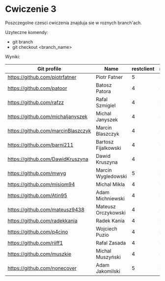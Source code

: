 # Cwiczenie 3

Poszczegolne czesci cwiczenia znajduja sie w roznych branch'ach.

Uzyteczne komendy:
 - git branch
 - git checkout <branch_name>
 
 Wyniki:

| Git profile 						| Name 					| restclient | restserver | soapclient | Attendance | Engagement |
| ----------- 						| ---- 					| ------------ | ------- | ------ | ---------- | ---------- |
| https://github.com/piotrfatner 	| Piotr Fatner 			| 5 | 5 | 0 | 4 |   | 
| https://github.com/patoor 		| Batosz Patora  		| 4 | 5 | 0 | 4 |   |
| https://github.com/rafzz  		| Rafal Szmigiel 		| 4 | 5 | 5 | 4 |   |
| https://github.com/michaljanyszek | Michal Janyszek 		| 4 | 5 | 5 | 4 |   |
| https://github.com/marcinBlaszczyk | Marcin Blaszczyk 	| 4 | 5 | 5 | 4 |   |
| https://github.com/barni211 		| Bartosz Fijalkowski 	| 4 | 5 | 5 | 4 |   |
| https://github.com/DawidKruszyna 	| Dawid Kruszyna 		| 4 | 5 | 5 | 4 |   | 
| https://github.com/mwyg 			| Marcin Wygledowski 	| 5 | 5 | 5 | 2 |   |
| https://github.com/misiom94 		| Michal Mikla			| 4 | 5 | 5 | 4 |   |
| https://github.com/Atin95  		| Adam Michniewski 		| 4 | 2 | 0 | 4 |   |
| https://github.com/mateusz9438 	| Mateusz Orczykowski 	| 4 | 5 | 5 | 4 |   |
| https://github.com/radekkania 	| Radek Kania 			| 4 | 5 | 5 | 4 |   |
| https://github.com/p4cino			| Wojciech Puzio		| 4 | 5 | 5 | 2 |   |
| https://github.com/riiff1			| Rafal Zasada			| 4 | 5 | 0 | 4 |   |
| https://github.com/muszkie		| Michal Muszyński		| 4 | 5 | 0 | 4 |   |
| https://github.com/nonecover		| Adam Jakomilski		| 5 | 5 | 5 | 2 |   |